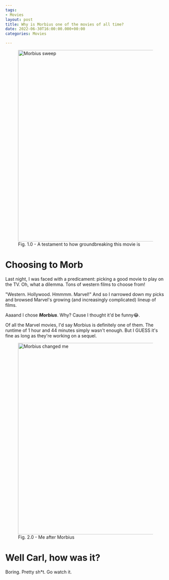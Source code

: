 ```yaml
---
tags:
- Movies
layout: post
title: Why is Morbius one of the movies of all time?
date: 2022-06-30T16:00:00.000+00:00
categories: Movies

---
```

<figure><img src="https://cdn.discordapp.com/attachments/993410728088305734/993758051456798751/unknown_1.png" alt="Morbius sweep" style="width:600px;"> <figcaption>Fig. 1.0 - A testament to how groundbreaking this movie is</figcaption> </figure>

# Choosing to Morb

Last night, I was faced with a predicament: picking a good movie to play on the TV. Oh, what a dilemma. Tons of western films to choose from!

"Western. Hollywood. Hmmmm. Marvel!" And so I narrowed down my picks and browsed Marvel's growing (and increasingly complicated) lineup of films.

Aaaand I chose **_Morbius_**. Why? Cause I thought it'd be funny😂.

Of all the Marvel movies, I'd say Morbius is definitely one of them. The runtime of 1 hour and 44 minutes simply wasn't enough. But I GUESS it's fine as long as they're working on a sequel.

<figure>
<img src="https://cdn.discordapp.com/attachments/993410728088305734/993411153181032468/ezgif-5-b701a1102f.gif" alt="Morbius changed me" style="width:600px;"> <figcaption>Fig. 2.0 - Me after Morbius</figcaption> </figure>

# Well Carl, how was it?

Boring. Pretty sh*t. Go watch it.